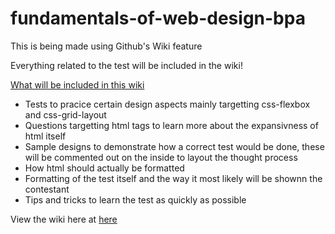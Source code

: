 # fundamentals-of-web-design-bpa

This is being made using Github's Wiki feature 

Everything related to the test will be included in the wiki!

<ins>What will be included in this wiki</ins>
* Tests to pracice certain design aspects mainly targetting css-flexbox and css-grid-layout
* Questions targetting html tags to learn more about the expansivness of html itself
* Sample designs to demonstrate how a correct test would be done, these will be commented out on the inside to layout the thought process
* How html should actually be formatted 
* Formatting of the test itself and the way it most likely will be shownn the contestant
* Tips and tricks to learn the test as quickly as possible 

View the wiki here at [here](https://github.com/expwr/fundamentals-of-web-design-bpa/wiki)
